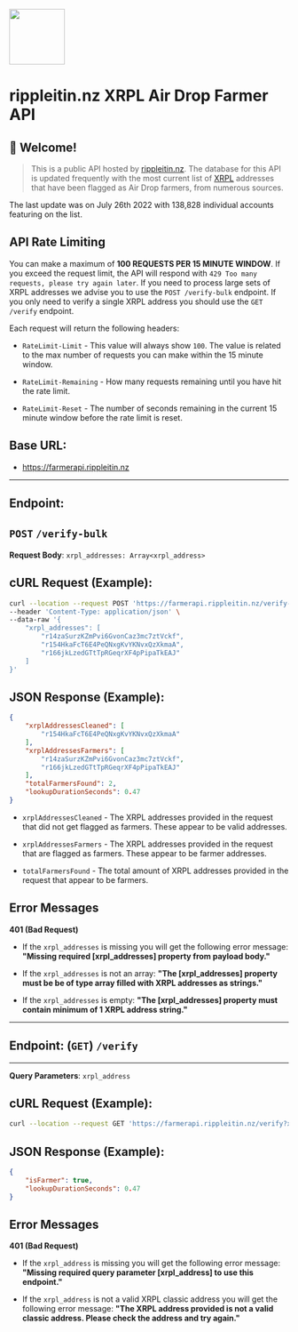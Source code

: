 <img src="https://i.imgur.com/JwUGvaT.jpg" width="100px"/><br>
# **rippleitin.nz XRPL Air Drop Farmer API**

## 👋 Welcome! 

> This is a public API hosted by [rippleitin.nz](https://rippleitin.nz). The database for this API is updated frequently with the most current list of [XRPL](https://xrpl.org) addresses that have been flagged as Air Drop farmers, from numerous sources.

The last update was on July 26th 2022 with 138,828 individual accounts featuring on the list.

## **API Rate Limiting**

You can make a maximum of **100 REQUESTS PER 15 MINUTE WINDOW**. If you exceed the request limit, the API will respond with `429 Too many requests, please try again later`. If you need to process large sets of XRPL addresses we advise you to use the `POST /verify-bulk` endpoint. If you only need to verify a single XRPL address you should use the `GET /verify` endpoint.

Each request will return the following headers:

- `RateLimit-Limit` - This value will always show `100`. The value is related to the max number of requests you can make within the 15 minute window.

- `RateLimit-Remaining` - How many requests remaining until you have hit the rate limit. 

- `RateLimit-Reset` - The number of seconds remaining in the current 15 minute window before the rate limit is reset.

## **Base URL:**
- https://farmerapi.rippleitin.nz
---
## **Endpoint:** 
**`POST`** 
`/verify-bulk` 
---
**Request Body**:
`xrpl_addresses: Array<xrpl_address>`

## **cURL Request (Example):**

```bash
curl --location --request POST 'https://farmerapi.rippleitin.nz/verify-bulk' \
--header 'Content-Type: application/json' \
--data-raw '{
    "xrpl_addresses": [
        "r14zaSurzKZmPvi6GvonCaz3mc7ztVckf",
        "r154HkaFcT6E4PeQNxgKvYKNvxQzXkmaA",
        "r166jkLzedGTtTpRGeqrXF4pPipaTkEAJ"
    ]
}'
```
## **JSON Response (Example):**

```JSON
{
    "xrplAddressesCleaned": [
        "r154HkaFcT6E4PeQNxgKvYKNvxQzXkmaA"
    ],
    "xrplAddressesFarmers": [
        "r14zaSurzKZmPvi6GvonCaz3mc7ztVckf",
        "r166jkLzedGTtTpRGeqrXF4pPipaTkEAJ"
    ],
    "totalFarmersFound": 2,
    "lookupDurationSeconds": 0.47
}
```

- `xrplAddressesCleaned` - The XRPL addresses provided in the request that did not get flagged as farmers. These appear to be valid addresses.

- `xrplAddressesFarmers` - The XRPL addresses provided in the request that are flagged as farmers. These appear to be farmer addresses.

- `totalFarmersFound` - The total amount of XRPL addresses provided in the request that appear to be farmers.

## **Error Messages**

**401 (Bad Request)**

- If the `xrpl_addresses` is missing you will get the following error message:
**"Missing required [xrpl_addresses] property from payload body."**

- If the `xrpl_addresses` is not an array: 
**"The [xrpl_addresses] property must be be of type array filled with XRPL addresses as strings."**

- If the `xrpl_addresses` is empty: 
**"The [xrpl_addresses] property must contain minimum of 1 XRPL address string."**
---
## **Endpoint:** (**`GET`**) `/verify`
--- 
**Query Parameters**: `xrpl_address`

## **cURL Request (Example):**

```bash
curl --location --request GET 'https://farmerapi.rippleitin.nz/verify?xrpl_address=r36PzVWGbVaUvLaqej22BFEHi4m37ufBte'
```

## **JSON Response (Example):**

```JSON
{
    "isFarmer": true,
    "lookupDurationSeconds": 0.47
}
```

## **Error Messages**

**401 (Bad Request)**

- If the `xrpl_address` is missing you will get the following error message:
**"Missing required query parameter [xrpl_address] to use this endpoint."**

- If the `xrpl_address` is not a valid XRPL classic address you will get the following error message: 
**"The XRPL address provided is not a valid classic address. Please check the address and try again."**




